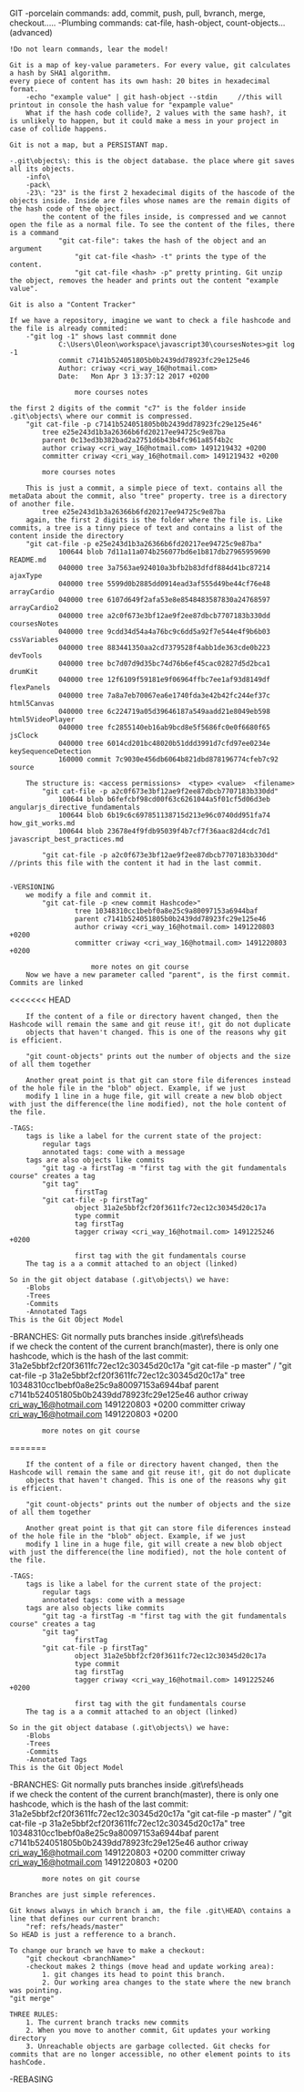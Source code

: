 GIT
	-porcelain commands: add, commit, push, pull, bvranch, merge, checkout.....
	-Plumbing commands: cat-file, hash-object, count-objects...(advanced)
	
	!Do not learn commands, lear the model!
	
	Git is a map of key-value parameters. For every value, git calculates a hash by SHA1 algorithm.
	every piece of content has its own hash: 20 bites in hexadecimal format.
		-echo "example value" | git hash-object --stdin     //this will printout in console the hash value for "expample value"
		What if the hash code collide?, 2 values with the same hash?, it is unlikely to happen, but it could make a mess in your project in case of collide happens.
	
	Git is not a map, but a PERSISTANT map.
	
	-.git\objects\:	this is the object database. the place where git saves all its objects.
		-info\
		-pack\
		-23\: "23" is the first 2 hexadecimal digits of the hascode of the objects inside. Inside are files whose names are the remain digits of the hash code of the object.
			the content of the files inside, is compressed and we cannot open the file as a normal file. To see the content of the files, there is a command 
				"git cat-file": takes the hash of the object and an argument
					"git cat-file <hash> -t" prints the type of the content.
					"git cat-file <hash> -p" pretty printing. Git unzip the object, removes the header and prints out the content "example value".
	
	Git is also a "Content Tracker"
	
	If we have a repository, imagine we want to check a file hashcode and the file is already commited:
		-"git log -1" shows last commmit done
				C:\Users\Oleon\workspace\javascript30\coursesNotes>git log -1
				commit c7141b524051805b0b2439dd78923fc29e125e46
				Author: criway <cri_way_16@hotmail.com>
				Date:   Mon Apr 3 13:37:12 2017 +0200

					more courses notes
					
	the first 2 digits of the commit "c7" is the folder inside .git\objects\ where our commit is compressed.
		"git cat-file -p c7141b524051805b0b2439dd78923fc29e125e46"
			tree e25e243d1b3a26366b6fd20217ee94725c9e87ba
			parent 0c13ed3b382bad2a2751d6b43b4fc961a85f4b2c
			author criway <cri_way_16@hotmail.com> 1491219432 +0200
			committer criway <cri_way_16@hotmail.com> 1491219432 +0200

			more courses notes
		
		This is just a commit, a simple piece of text. contains all the metaData about the commit, also "tree" property. tree is a directory of another file.
			tree e25e243d1b3a26366b6fd20217ee94725c9e87ba
		again, the first 2 digits is the folder where the file is. Like commits, a tree is a tinny piece of text and contains a list of the content inside the directory
		"git cat-file -p e25e243d1b3a26366b6fd20217ee94725c9e87ba"
				100644 blob 7d11a11a074b256077bd6e1b817db27965959690    README.md
				040000 tree 3a7563ae924010a3bfb2b83dfdf884d41bc87214    ajaxType
				040000 tree 5599d0b2885dd0914ead3af555d49be44cf76e48    arrayCardio
				040000 tree 6107d649f2afa53e8e8548483587830a24768597    arrayCardio2
				040000 tree a2c0f673e3bf12ae9f2ee87dbcb7707183b330dd    coursesNotes
				040000 tree 9cdd34d54a4a76bc9c6dd5a92f7e544e4f9b6b03    cssVariables
				040000 tree 883441350aa2cd7379528f4abb1de363cde0b223    devTools
				040000 tree bc7d07d9d35bc74d76b6ef45cac02827d5d2bca1    drumKit
				040000 tree 12f6109f59181e9f06964ffbc7ee1af93d8149df    flexPanels
				040000 tree 7a8a7eb70067ea6e1740fda3e42b42fc244ef37c    html5Canvas
				040000 tree 6c224719a05d39646187a549aadd21e8049eb598    html5VideoPlayer
				040000 tree fc2855140eb16ab9bcd8e5f5686fc0e0f6680f65    jsClock
				040000 tree 6014cd201bc48020b51ddd3991d7cfd97ee0234e    keySequenceDetection
				160000 commit 7c9030e456db6064b821dbd878196774cfeb7c92  source
				
		The structure is: <access permissions>	<type> <value>	<filename>
			"git cat-file -p a2c0f673e3bf12ae9f2ee87dbcb7707183b330dd"
				100644 blob b6fefcbf98cd00f63c6261044a5f01cf5d06d3eb    angularjs_directive_fundamentals
				100644 blob 6b19c6c697851138715d213e96c0740dd951fa74    how_git_works.md
				100644 blob 23678e4f9fdb95039f4b7cf7f36aac82d4cdc7d1    javascript_best_practices.md
				
			"git cat-file -p a2c0f673e3bf12ae9f2ee87dbcb7707183b330dd" //prints this file with the content it had in the last commit.
		
	
	-VERSIONING
		we modify a file and commit it.
			"git cat-file -p <new commit Hashcode>"
					tree 10348310cc1bebf0a8e25c9a80097153a6944baf
					parent c7141b524051805b0b2439dd78923fc29e125e46
					author criway <cri_way_16@hotmail.com> 1491220803 +0200
					committer criway <cri_way_16@hotmail.com> 1491220803 +0200

						more notes on git course
		Now we have a new parameter called "parent", is the first commit. Commits are linked
<<<<<<< HEAD
		
		If the content of a file or directory havent changed, then the Hashcode will remain the same and git reuse it!, git do not duplicate 
		objects that haven't changed. This is one of the reasons why git is efficient.
	
		"git count-objects" prints out the number of objects and the size of all them together
		
		Another great point is that git can store file diferences instead of the hole file in the "blob" object. Example, if we just
		modify 1 line in a huge file, git will create a new blob object with just the difference(the line modified), not the hole content of the file.
	
	-TAGS:
		tags is like a label for the current state of the project:
			regular tags
			annotated tags: come with a message
		tags are also objects like commits
			"git tag -a firstTag -m "first tag with the git fundamentals course" creates a tag
			"git tag"
					firstTag
			"git cat-file -p firstTag"
					object 31a2e5bbf2cf20f3611fc72ec12c30345d20c17a
					type commit
					tag firstTag
					tagger criway <cri_way_16@hotmail.com> 1491225246 +0200

					first tag with the git fundamentals course
		The tag is a a commit attached to an object (linked)
		
	So in the git object database (.git\objects\) we have: 
		-Blobs
		-Trees
		-Commits
		-Annotated Tags
	This is the Git Object Model
	
-BRANCHES:
	Git normally puts branches inside .git\refs\heads\
	if we check the content of the current branch(master), there is only one hashcode, which is the hash of the last commit:
		31a2e5bbf2cf20f3611fc72ec12c30345d20c17a
	"git cat-file -p master" / "git cat-file -p 31a2e5bbf2cf20f3611fc72ec12c30345d20c17a"
			tree 10348310cc1bebf0a8e25c9a80097153a6944baf
			parent c7141b524051805b0b2439dd78923fc29e125e46
			author criway <cri_way_16@hotmail.com> 1491220803 +0200	
			committer criway <cri_way_16@hotmail.com> 1491220803 +0200	
			
			more notes on git course
		
=======
		
		If the content of a file or directory havent changed, then the Hashcode will remain the same and git reuse it!, git do not duplicate 
		objects that haven't changed. This is one of the reasons why git is efficient.
	
		"git count-objects" prints out the number of objects and the size of all them together
		
		Another great point is that git can store file diferences instead of the hole file in the "blob" object. Example, if we just
		modify 1 line in a huge file, git will create a new blob object with just the difference(the line modified), not the hole content of the file.
	
	-TAGS:
		tags is like a label for the current state of the project:
			regular tags
			annotated tags: come with a message
		tags are also objects like commits
			"git tag -a firstTag -m "first tag with the git fundamentals course" creates a tag
			"git tag"
					firstTag
			"git cat-file -p firstTag"
					object 31a2e5bbf2cf20f3611fc72ec12c30345d20c17a
					type commit
					tag firstTag
					tagger criway <cri_way_16@hotmail.com> 1491225246 +0200

					first tag with the git fundamentals course
		The tag is a a commit attached to an object (linked)
		
	So in the git object database (.git\objects\) we have: 
		-Blobs
		-Trees
		-Commits
		-Annotated Tags
	This is the Git Object Model
	
-BRANCHES:
	Git normally puts branches inside .git\refs\heads\
	if we check the content of the current branch(master), there is only one hashcode, which is the hash of the last commit:
		31a2e5bbf2cf20f3611fc72ec12c30345d20c17a
	"git cat-file -p master" / "git cat-file -p 31a2e5bbf2cf20f3611fc72ec12c30345d20c17a"
			tree 10348310cc1bebf0a8e25c9a80097153a6944baf
			parent c7141b524051805b0b2439dd78923fc29e125e46
			author criway <cri_way_16@hotmail.com> 1491220803 +0200	
			committer criway <cri_way_16@hotmail.com> 1491220803 +0200	
			
			more notes on git course
		
	Branches are just simple references.
	
	Git knows always in which branch i am, the file .git\HEAD\ contains a line that defines our current branch:
		"ref: refs/heads/master"
	So HEAD is just a refference to a branch.
	
	To change our branch we have to make a checkout:
		"git checkout <branchName>"
		-checkout makes 2 things (move head and update working area):
			1. git changes its head to point this branch.
			2. Our working area changes to the state where the new branch was pointing.	
	"git merge"		
	
	THREE RULES:
		1. The current branch tracks new commits
		2. When you move to another commit, Git updates your working directory
		3. Unreachable objects are garbage collected. Git checks for commits that are no longer accessible, no other element points to its hashCode.
		
-REBASING

	